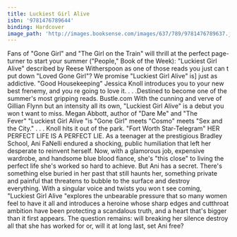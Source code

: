 ```yaml
---
title: Luckiest Girl Alive
isbn: '9781476789644'
binding: Hardcover
image_path: 'http://images.booksense.com/images/637/789/9781476789637.jpg'
---
```



Fans of "Gone Girl" and "The Girl on the Train" will thrill at the perfect page-turner to start your summer ("People," Book of the Week): "Luckiest Girl Alive" described by Reese Witherspoon as one of those reads you just can t put down "Loved Gone Girl"? We promise "Luckiest Girl Alive" is] just as addictive. "Good Housekeeping" Jessica Knoll introduces you to your new best frenemy, and you re going to love it. . . .Destined to become one of the summer's most gripping reads. Bustle.com With the cunning and verve of Gillian Flynn but an intensity all its own, "Luckiest Girl Alive" is a debut you won t want to miss. Megan Abbott, author of "Dare Me" and "The Fever" "Luckiest Girl Alive "is "Gone Girl" meets "Cosmo" meets "Sex and the City." . . . Knoll hits it out of the park. "Fort Worth Star-Telegram" HER PERFECT LIFE IS A PERFECT LIE. As a teenager at the prestigious Bradley School, Ani FaNelli endured a shocking, public humiliation that left her desperate to reinvent herself. Now, with a glamorous job, expensive wardrobe, and handsome blue blood fiance, she's "this close" to living the perfect life she's worked so hard to achieve. But Ani has a secret. There's something else buried in her past that still haunts her, something private and painful that threatens to bubble to the surface and destroy everything. With a singular voice and twists you won t see coming, "Luckiest Girl Alive "explores the unbearable pressure that so many women feel to have it all and introduces a heroine whose sharp edges and cutthroat ambition have been protecting a scandalous truth, and a heart that's bigger than it first appears. The question remains: will breaking her silence destroy all that she has worked for or, will it at long last, set Ani free?